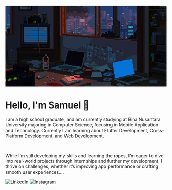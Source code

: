 ![bg](https://github.com/samuelmeliala/samuelmeliala/blob/main/bggif.gif)
<h1> Hello, I'm Samuel 👋</h1>

<p>I am a high school graduate, and am currently studying at Bina Nusantara University majoring in Computer Science, focusing in Mobile Application and Technology. Currently I am learning about Flutter Development, Cross-Platform Development, and Web Development. </p> <br>
<p>While I’m still developing my skills and learning the ropes, I’m eager to dive into real-world projects through internships and further my development. I thrive on challenges, whether it’s improving app performance or crafting smooth user experiences.... </p>

[![LinkedIn](https://img.shields.io/badge/LinkedIn-0077B5?style=for-the-badge&logo=linkedin&logoColor=white)](https://www.linkedin.com/in/samuelbmeliala/)
[![Instagram](https://img.shields.io/badge/Instagram-E4405F?style=for-the-badge&logo=instagram&logoColor=white)](https://www.instagram.com/samuelbmeliala?igsh=eHBkZmNudjg0cWV2)
